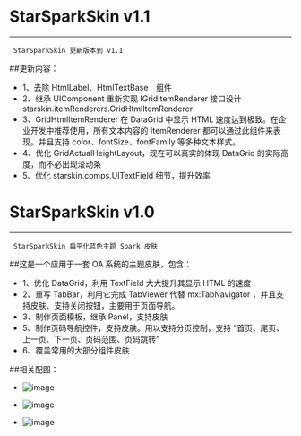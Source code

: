 StarSparkSkin v1.1
=====
-----
` StarSparkSkin 更新版本到 v1.1`

##更新内容：
  * 1、去除 HtmlLabel、HtmlTextBase　组件
  * 2、继承 UIComponent 重新实现 IGridItemRenderer 接口设计 starskin.itemRenderers.GridHtmlItemRenderer
  * 3、GridHtmlItemRenderer 在 DataGrid 中显示 HTML 速度达到极致。在企业开发中推荐使用，所有文本内容的 ItemRenderer 都可以通过此组件来表现。并且支持 color、fontSize、fontFamily 等多种文本样式。
  * 4、优化 GridActualHeightLayout，现在可以真实的体现 DataGrid 的实际高度，而不必出现滚动条
  * 5、优化 starskin.comps.UITextField 细节，提升效率

StarSparkSkin v1.0
=====
-----

` StarSparkSkin 扁平化蓝色主题 Spark 皮肤`

##这是一个应用于一套 OA 系统的主题皮肤，包含：
  * 1、优化 DataGrid，利用 TextField 大大提升其显示 HTML 的速度
  * 2、重写 TabBar，利用它完成 TabViewer 代替 mx:TabNavigator ，并且支持皮肤、支持关闭按钮，主要用于页面导航。
  * 3、制作页面模板，继承 Panel，支持皮肤
  * 5、制作页码导航控件，支持皮肤。用以支持分页控制，支持 “首页、尾页、上一页、下一页、页码范围、页码跳转”
  * 6、覆盖常用的大部分组件皮肤

##相关配图：
  * ![image](https://git.oschina.net/starfire/StarSparkSkin/raw/master/0.png?dir=0&filepath=0.png&oid=208ed44decdf142ebb8d07aa03e86e1b69071e7c&sha=a44469869c546da2fb53d25e13de3cb822848559)

  * ![image](http://git.oschina.net/starfire/StarSparkSkin/raw/master/1.jpg?dir=0&filepath=1.jpg&oid=c7e5599a69b5edcd2740208e2569837daedfee6f&sha=781ca9976008433a0c3cef6b4ed08ed8ccf5062c)
  
  * ![image](http://git.oschina.net/starfire/StarSparkSkin/raw/master/2.jpg?dir=0&filepath=2.jpg&oid=2287838d626ae9884da38cb11764dc213c08266b&sha=781ca9976008433a0c3cef6b4ed08ed8ccf5062c)